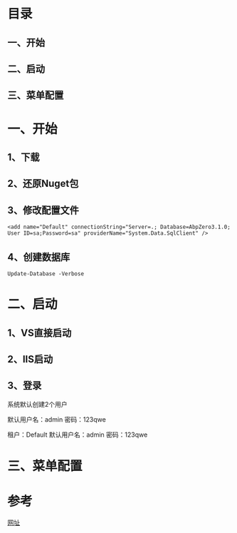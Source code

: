 ﻿# 目录
## 一、开始
## 二、启动
## 三、菜单配置

# 一、开始
## 1、下载
## 2、还原Nuget包
## 3、修改配置文件
```
<add name="Default" connectionString="Server=.; Database=AbpZero3.1.0; User ID=sa;Password=sa" providerName="System.Data.SqlClient" />
```
## 4、创建数据库
```
Update-Database -Verbose
```

# 二、启动
## 1、VS直接启动
## 2、IIS启动
## 3、登录
系统默认创建2个用户  

默认用户名：admin 密码：123qwe  

租户：Default  默认用户名：admin 密码：123qwe  

# 三、菜单配置

# 参考
[网址](http://www.cnblogs.com/shensigzs/category/933348.html)
